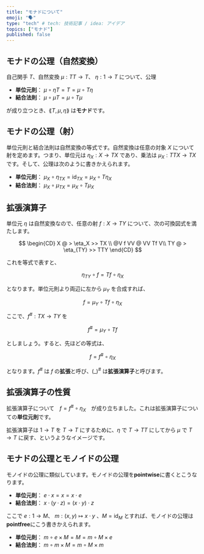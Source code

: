 ```yaml
---
title: "モナドについて"
emoji: "🗣️"
type: "tech" # tech: 技術記事 / idea: アイデア
topics: ["モナド"]
published: false
---
```


## モナドの公理（自然変換）

自己関手 $T$、自然変換 $\mu : TT \rightarrow T$、 $\eta : 1 \rightarrow T$ について、公理

* **単位元則**： $\mu \circ \eta T = T = \mu \circ T \eta$
* **結合法則**： $\mu \circ \mu T = \mu \circ T \mu$

が成り立つとき、$\lang T, \mu, \eta \rang$ は**モナド**です。

## モナドの公理（射）

単位元則と結合法則は自然変換の等式です。自然変換は任意の対象 $X$ について射を定めます。つまり、単位元は $\eta_X : X \rightarrow TX$ であり、乗法は $\mu_X : TTX \rightarrow TX$ です。そして、公理は次のように書きかえられます。


* **単位元則**： $\mu_X \circ \eta_{TX} = \mathrm{id}_{TX} = \mu_X \circ T \eta_X$
* **結合法則**： $\mu_X \circ \mu_{TX} = \mu_X \circ T \mu_X$

## 拡張演算子

単位元 $\eta$ は自然変換なので、任意の射 $f : X \rightarrow TY$ について、次の可換図式を満たします。

$$
\begin{CD}
X @ > \eta_X >> TX \\
@V f VV @ VV Tf V\\
TY @ > \eta_{TY} >> TTY
\end{CD}
$$

これを等式で表すと、

$$
\eta_{TY} \circ f = Tf \circ \eta_{X}
$$

となります。単位元則より両辺に左から $\mu_{Y}$ を合成すれば、

$$
f =　\mu_{Y} \circ Tf \circ \eta_{X}
$$

ここで、$f^{\#} : TX \rightarrow TY$ を

$$
f^{\#} = \mu_{Y} \circ Tf
$$

としましょう。すると、先ほどの等式は、

$$
f =　f^{\#} \circ \eta_{X}
$$

となります。$f^{\#}$ は $f$ の**拡張**と呼び、$(\_)^{\#}$ は**拡張演算子**と呼びます。

## 拡張演算子の性質

拡張演算子について　$f =　f^{\#} \circ \eta_{X}$　が成り立ちました。これは拡張演算子についての**単位元則**です。

拡張演算子は $1 \rightarrow T$ を $T \rightarrow T$ にするために、$\eta$ で $T \rightarrow TT$ にしてから $\mu$ で $T \rightarrow T$ に戻す、というようなイメージです。


## モナドの公理とモノイドの公理
モノイドの公理に類似しています。モノイドの公理を**pointwise**に書くとこうなります。

* **単位元則**： $e \cdot x = x = x \cdot e$
* **結合法則**： $x \cdot (y \cdot z) = (x \cdot y) \cdot z$

ここで $e : 1 \rightarrow M$、 $m : (x, y) \mapsto x \cdot y$ 、$M = \mathrm{id}_M$ とすれば、モノイドの公理は**pointfree**にこう書きかえられます。

* **単位元則**： $m \circ e \times M = M = m \circ M \times e$
* **結合法則**： $m \circ m \times M = m \circ M \times m$